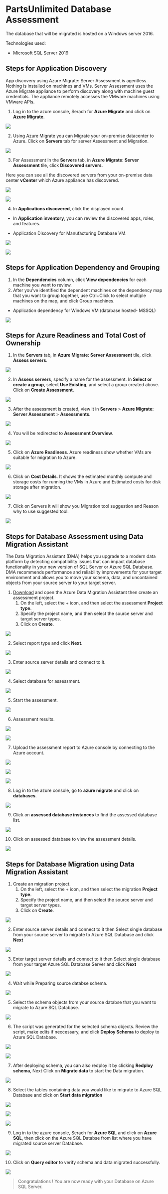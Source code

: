 # PartsUnlimited Database Assessment
The database that will be migrated is hosted on a Windows server 2016.

Technologies used:
 - Microsoft SQL Server 2019

## Steps for Application Discovery

App discovery using Azure Migrate: Server Assessment is agentless. Nothing is installed on machines and VMs. Server Assessment uses the Azure Migrate appliance to perform discovery along with machine guest credentials. The appliance remotely accesses the VMware machines using VMware APIs.

1. Log in to the azure console, Serach for **Azure Migrate** and click on **Azure Migrate**.

<p><kbd>
  <img src="../images/partsunlimited/manu-db-assessment-1.png">
</kbd></p>

2. Using Azure Migrate you can Migrate your on-premise datacenter to Azure. Click on **Servers** tab for server Assessment and Migration.

<p><kbd>
  <img src="../images/partsunlimited/manu-db-assessment-2.png">
</kbd></p>

3. For Assessment In the **Servers** tab, in **Azure Migrate: Server Assessment** tile, click **Discovered servers**.

Here you can see all the discovered servers from your on-premise data center **vCenter** which Azure appliance has discovered.

<p><kbd>
  <img src="../images/partsunlimited/sa-1.png">
</kbd></p>

<p><kbd>
  <img src="../images/partsunlimited/manu-db-assessment-3.png">
</kbd></p>

4. In **Applications discovered**, click the displayed count.
* In **Application inventory**, you can review the discovered apps, roles, and features.

* Application Discovery for Manufacturing Database VM.
<p><kbd>
  <img src="../images/partsunlimited/manu-db-assessment-4.png">
</kbd></p>

<p><kbd>
  <img src="../images/partsunlimited/application-discovery-database.png">
</kbd></p>

## Steps for Application Dependency and Grouping

1. In the **Dependencies** column, click **View dependencies** for each machine you want to review.
2. After you've identified the dependent machines on the dependency map that you want to group together, use Ctrl+Click to select multiple machines on the map, and click Group machines.

* Application dependency for Windows VM (database hosted- MSSQL)

<p><kbd>
  <img src="../images/partsunlimited/application-dependency-databases.png">
</kbd></p>

## Steps for Azure Readiness and Total Cost of Ownership

1. In the **Servers** tab, in **Azure Migrate: Server Assessment** tile, click **Assess servers**.

<p><kbd>
  <img src="../images/partsunlimited/sa-1.png">
</kbd></p>

2. In **Assess servers**, specify a name for the assessment. In **Select or create a group**, select **Use Existing**, and select a group created above. Click on **Create Assessment**.

<p><kbd>
  <img src="../images/partsunlimited/sa-2.png">
</kbd></p>

3. After the assessment is created, view it in **Servers** > **Azure Migrate: Server Assessment** > **Assessments**.

<p><kbd>
  <img src="../images/partsunlimited/sa-3.png">
</kbd></p>

4. You will be redirected to **Assessment Overview**.

<p><kbd>
  <img src="../images/partsunlimited/sa-4.png">
</kbd></p>

5. Click on **Azure Readiness**.
Azure readiness show whether VMs are suitable for migration to Azure.

<p><kbd>
  <img src="../images/partsunlimited/sa-5.png">
</kbd></p>

6. Click on **Cost Details**.
It shows the estimated monthly compute and storage costs for running the VMs in Azure and Estimated costs for disk storage after migration.

<p><kbd>
  <img src="../images/partsunlimited/sa-6.png">
</kbd></p>

7. Click on Servers it will show you Migration tool suggestion and Reason why to use suggested tool.

<p><kbd>
  <img src="../images/partsunlimited/sa-7-db.png">
</kbd></p>

## Steps for Database Assessment using Data Migration Assistant

The Data Migration Assistant (DMA) helps you upgrade to a modern data platform by detecting compatibility issues that can impact database functionality in your new version of SQL Server or Azure SQL Database. DMA recommends performance and reliability improvements for your target environment and allows you to move your schema, data, and uncontained objects from your source server to your target server.

1. [Download](https://www.microsoft.com/en-us/download/details.aspx?id=53595) and open the Azure Data Migration Assistant then create an assessment project.
   1.  On the left, select the + icon, and then select the assessment **Project type**.
   2. Specify the project name, and then select the source server and target server types.
   3. Click on **Create**.

<p><kbd>
  <img src="../images/partsunlimited/dma-1.png">
</kbd></p>

2. Select report type and click **Next**.

<p><kbd>
  <img src="../images/partsunlimited/dma-2.png">
</kbd></p>

3. Enter source server details and connect to it.

<p><kbd>
  <img src="../images/partsunlimited/dma-3.png">
</kbd></p>

4. Select database for assessment.

<p><kbd>
  <img src="../images/partsunlimited/dma-4.png">
</kbd></p>

5. Start the assessment.

<p><kbd>
  <img src="../images/partsunlimited/dma-5.png">
</kbd></p>

6. Assessment results.

<p><kbd>
  <img src="../images/partsunlimited/dma-6.png">
</kbd></p>

<p><kbd>
  <img src="../images/partsunlimited/dma-7.png">
</kbd></p>

7. Upload the assessment report to Azure console by connecting to the Azure account.

<p><kbd>
   <img src="../images/partsunlimited/dma-8.png">
</kbd></p>

<p><kbd>
   <img src="../images/partsunlimited/dma-9.png">
</kbd></p>

<p><kbd>
   <img src="../images/partsunlimited/dma-10.png">
</kbd></p>

8. Log in to the azure console, go to **azure migrate** and click on **databases**.

<p><kbd>
   <img src="../images/partsunlimited/dma-11.png">
</kbd></p>

9. Click on **assessed database instances** to find the assessed database list.

<p><kbd>
  <img src="../images/partsunlimited/dma-12.png">
</kbd></p>

10. Click on assessed database to view the assessment details.

<p><kbd>
   <img src="../images/partsunlimited/dma-13.png">
</kbd></p>

## Steps for Database Migration using Data Migration Assistant

1. Create an migration project.
   1. On the left, select the + icon, and then select the migration **Project type**.
   2. Specify the project name, and then select the source server and target server types.
   3. Click on **Create**.

<p><kbd>
  <img src="../images/partsunlimited/manu-db-1.png">
</kbd></p>

2. Enter source server details and connect to it then Select single database from your source server to migrate to Azure SQL Database and click **Next**

<p><kbd>
  <img src="../images/partsunlimited/manu-db-2.png">
</kbd></p>

3. Enter target server details and connect to it then Select single database from your target Azure SQL Database Server and click **Next**

<p><kbd>
  <img src="../images/partsunlimited/manu-db-3.png">
</kbd></p>

4. Wait while Preparing source databse schema.

<p><kbd>
  <img src="../images/partsunlimited/manu-db-4.png">
</kbd></p>

5. Select the schema objects from your source databse that you want to migrate to Azure SQL Database.

<p><kbd>
  <img src="../images/partsunlimited/manu-db-5.png">
</kbd></p>

6. The script was generated for the selected schema objects. Review the script, make edits if neccessary, and click **Deploy Schema** to deploy to Azure SQL Database.

<p><kbd>
  <img src="../images/partsunlimited/manu-db-6.png">
</kbd></p>

<p><kbd>
  <img src="../images/partsunlimited/manu-db-7.png">
</kbd></p>

7. After deploying schema, you can also redploy it by clicking **Redploy schema**, Next Click on **Migrate data** to start the Data migration.

<p><kbd>
   <img src="../images/partsunlimited/manu-db-8.png">
</kbd></p>

8. Select the tables containing data you would like to migrate to Azure SQL Database and click on **Start data migration**

<p><kbd>
   <img src="../images/partsunlimited/manu-db-9.png">
</kbd></p>

<p><kbd>
   <img src="../images/partsunlimited/manu-db-10.png">
</kbd></p>

<p><kbd>
   <img src="../images/partsunlimited/manu-db-11.png">
</kbd></p>

9. Log in to the azure console, Serach for **Azure SQL** and click on **Azure SQL**, then click on the Azure SQL Databse from list where you have migrated source server Database.

<p><kbd>
  <img src="../images/partsunlimited/manu-db-12.png">
</kbd></p>

10. Click on **Query editor** to verify schema and data migrated successfully.

<p><kbd>
   <img src="../images/partsunlimited/manu-db-13.png">
</kbd></p>

> Congratulations ! You are now ready with your Database on Azure SQL Server. 